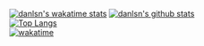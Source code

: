 [![danlsn's wakatime stats](https://github-readme-stats.vercel.app/api/wakatime?username=danlsn)](https://github.com/danlsn/)
[![danlsn's github stats](https://github-readme-stats.vercel.app/api?username=danlsn&show_icons=true)](https://github.com/danlsn/)  
[![Top Langs](https://github-readme-stats.vercel.app/api/top-langs/?username=danlsn)](https://github.com/danlsn/)  
[![wakatime](https://wakatime.com/badge/user/739a1992-f3c8-4a2b-bfee-ea1c10ca16d0.svg)](https://wakatime.com/@739a1992-f3c8-4a2b-bfee-ea1c10ca16d0)
